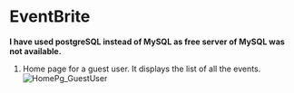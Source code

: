 # EventBrite

**I have used postgreSQL instead of MySQL as free server of MySQL was not available.**

1. Home page for a guest user. It displays the list of all the events.
![HomePg_GuestUser](https://github.com/krish6388/EventBrite/assets/85309615/9a60a1a5-af05-40a6-ae7f-88801db10e5a)
